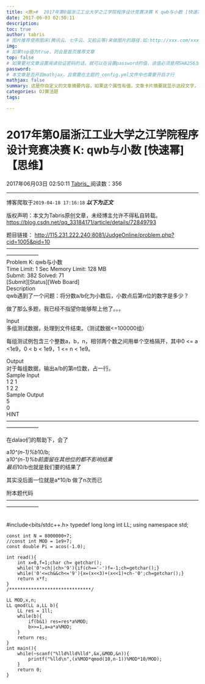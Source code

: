 ```yaml
---
title: <原>#  2017年第0届浙江工业大学之江学院程序设计竞赛决赛 K qwb与小数 [快速幂]【思维】
date: 2017-06-03 02:50:11
description:
toc: true
author: tabris
# 图片推荐使用图床(腾讯云、七牛云、又拍云等)来做图片的路径.如:http://xxx.com/xxx.jpg
img: 
# 如果top值为true，则会是首页推荐文章
top: false
# 如果要对文章设置阅读验证密码的话，就可以在设置password的值，该值必须是用SHA256加密后的密码，防止被他人识破
password: 
# 本文章是否开启mathjax，且需要在主题的_config.yml文件中也需要开启才行
mathjax: false
summary: 这是你自定义的文章摘要内容，如果这个属性有值，文章卡片摘要就显示这段文字，否则程序会自动截取文章的部分内容作为摘要
categories: OJ算法题
tags:

---
```





#  2017年第0届浙江工业大学之江学院程序设计竞赛决赛 K: qwb与小数 [快速幂]【思维】

2017年06月03日 02:50:11  [ Tabris_ ](https://me.csdn.net/qq_33184171) 阅读数：356

---
 博客爬取于`2019-04-18 17:16:18`
***以下为正文***

版权声明：本文为Tabris原创文章，未经博主允许不得私自转载。
https://blog.csdn.net/qq_33184171/article/details/72849793

题目链接： [ http://115.231.222.240:8081/JudgeOnline/problem.php?cid=1005&pid=10
](http://115.231.222.240:8081/JudgeOnline/problem.php?cid=1005&pid=10)  
——————————————————————————————————————————  
Problem K: qwb与小数  
Time Limit: 1 Sec Memory Limit: 128 MB  
Submit: 382 Solved: 71  
[Submit][Status][Web Board]  
Description  
qwb遇到了一个问题：将分数a/b化为小数后，小数点后第n位的数字是多少？

做了那么多题，我已经不指望你能够帮上他了。。。

Input  
多组测试数据，处理到文件结束。（测试数据<=100000组）

每组测试例包含三个整数a，b，n，相邻两个数之间用单个空格隔开，其中0 <= a <1e9，0 < b < 1e9，1 <= n < 1e9。

Output  
对于每组数据，输出a/b的第n位数，占一行。  
Sample Input  
1 2 1  
1 2 2  
Sample Output  
5  
0  
HINT  
——————————————————————————————————————————

在dalao们的帮助下，会了

a*10^(n-1)%b*10/b;  
a*10^(n-1)%b前面留在其他位的都不影响结果  
最后*10/b也就是我们要的结果了

其实没后面一位就是a*10/b 做了n次而已

附本题代码  
——————————————————————————————————————————


​    
    #include<bits/stdc++.h>
    typedef long long int LL;
    using namespace std;
    
    const int N = 8000000+7;
    //const int MOD = 1e9+7;
    const double Pi = acos(-1.0);
    
    int read(){
        int x=0,f=1;char ch= getchar();
        while('0'>ch||ch>'9'){if(ch=='-')f=-1;ch=getchar();}
        while('0'<=ch&&ch<='9'){x=(x<<3)+(x<<1)+ch-'0';ch=getchar();}
        return x*f;
    }
    /******************************/
    
    LL MOD,x,n;
    LL qmod(LL a,LL b){
        LL res = 1ll;
        while(b){
            if(b&1) res=res*a%MOD;
            b>>=1,a=a*a%MOD;
        }
        return res;
    }
    int main(){
        while(~scanf("%lld%lld%lld",&x,&MOD,&n)){
            printf("%lld\n",(x%MOD*qmod(10,n-1))%MOD*10/MOD);
        }
        return 0;
    }

